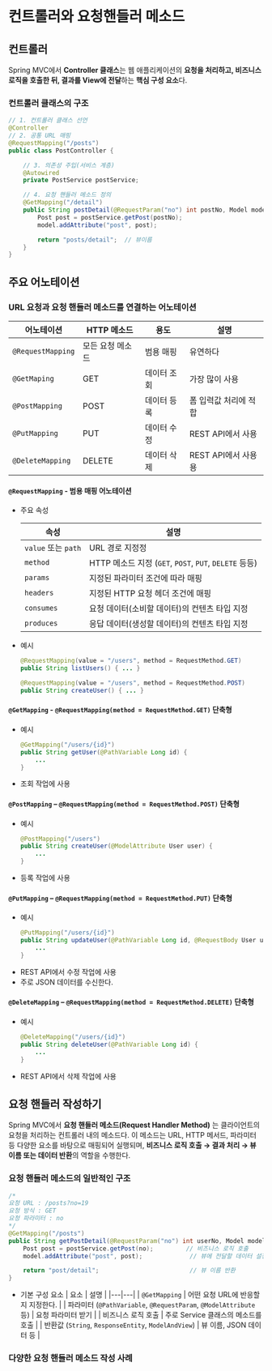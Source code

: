 # 컨트롤러와 요청핸들러 메소드

## 컨트롤러
Spring MVC에서 **Controller 클래스**는 웹 애플리케이션의 **요청을 처리하고, 비즈니스 로직을 호출한 뒤, 결과를 View에 전달**하는 **핵심 구성 요소**다.

### 컨트롤러 클래스의 구조
```java
// 1. 컨트롤러 클래스 선언
@Controller
// 2. 공통 URL 매핑
@RequestMapping("/posts")
public class PostController {

    // 3. 의존성 주입(서비스 계층)
    @Autowired
    private PostService postService;

    // 4. 요청 핸들러 메소드 정의
    @GetMapping("/detail")
    public String postDetail(@RequestParam("no") int postNo, Model model) {
        Post post = postService.getPost(postNo);
        model.addAttribute("post", post);

        return "posts/detail";  // 뷰이름
    }
}
```

## 주요 어노테이션
### URL 요청과 요청 핸들러 메소드를 연결하는 어노테이션
| 어노테이션 | HTTP 메소드 | 용도 | 설명 |
|---|---|---|---|
| `@RequestMapping` | 모든 요청 메소드| 범용 매핑 | 유연하다 |
| `@GetMaping` | GET | 데이터 조회 | 가장 많이 사용 |
| `@PostMapping` | POST | 데이터 등록 | 폼 입력값 처리에 적합 |
| `@PutMapping` | PUT | 데이터 수정 | REST API에서 사용 |
| `@DeleteMapping` | DELETE | 데이터 삭제 | REST API에서 사용용|


#### `@RequestMapping` - 범용 매핑 어노테이션
- 주요 속성

    | 속성 | 설명 |
    |---|---|
    | `value` 또는 `path` | URL 경로 지정정 |
    | `method` | HTTP 메소드 지정 (`GET`, `POST`, `PUT`, `DELETE` 등등) |
    | `params` | 지정된 파라미터 조건에 따라 매핑 |
    | `headers` | 지정된 HTTP 요청 헤더 조건에 매핑 |
    | `consumes` | 요청 데이터(소비할 데이터)의 컨텐츠 타입 지정 |
    | `produces` | 응답 데이터(생성할 데이터)의 컨텐츠 타입 지정 |

- 예시
    ```java
    @RequestMapping(value = "/users", method = RequestMethod.GET)
    public String listUsers() { ... }

    @RequestMapping(value = "/users", method = RequestMethod.POST)
    public String createUser() { ... }
    ```
#### `@GetMapping` - `@RequestMapping(method = RequestMethod.GET)` 단축형
- 예시
    ```java
    @GetMapping("/users/{id}")
    public String getUser(@PathVariable Long id) {
        ...
    }
    ```
- 조회 작업에 사용

#### `@PostMapping` – `@RequestMapping(method = RequestMethod.POST)` 단축형
- 예시
    ```java
    @PostMapping("/users")
    public String createUser(@ModelAttribute User user) {
        ...
    }
    ```
- 등록 작업에 사용
  
#### `@PutMapping` – `@RequestMapping(method = RequestMethod.PUT)` 단축형
- 예시
    ```java
    @PutMapping("/users/{id}")
    public String updateUser(@PathVariable Long id, @RequestBody User user) {
        ...
    }
    ```
- REST API에서 수정 작업에 사용
- 주로 JSON 데이터를 수신한다.

#### `@DeleteMapping` – `@RequestMapping(method = RequestMethod.DELETE)` 단축형
- 예시
    ```java
    @DeleteMapping("/users/{id}")
    public String deleteUser(@PathVariable Long id) {
        ...
    }
    ```
- REST API에서 삭제 작업에 사용

## 요청 핸들러 작성하기
Spring MVC에서 **요청 핸들러 메소드(Request Handler Method)** 는 클라이언트의 요청을 처리하는 컨트롤러 내의 메소드다. 이 메소드는 URL, HTTP 메서드, 파라미터 등 다양한 요소를 바탕으로 매핑되어 실행되며, **비즈니스 로직 호출 → 결과 처리 → 뷰 이름 또는 데이터 반환**의 역할을 수행한다.

### 요청 핸들러 메소드의 일반적인 구조
```java
/*
요청 URL : /posts?no=19
요청 방식 : GET
요청 파라미터 : no 
*/
@GetMapping("/posts")
public String getPostDetail(@RequestParam("no") int userNo, Model model) {
    Post post = postService.getPost(no);         // 비즈니스 로직 호출
    model.addAttribute("post", post);             // 뷰에 전달할 데이터 설정

    return "post/detail";                         // 뷰 이름 반환
}
```

- 기본 구성 요소
    | 요소 | 설명 |
    |---|---|
    | `@GetMapping` | 어떤 요청 URL에 반응할지 지정한다. |
    | 파라미터 (`@PathVariable`, `@RequestParam`, `@ModelAttribute` 등) | 요청 파라미터 받기 |
    | 비즈니스 로직 호출 | 주로 Service 클래스의 메소드를 호출 |
    | 반환값 (`String`, `ResponseEntity`, `ModelAndView`) | 뷰 이름, JSON 데이터 등 |

### 다양한 요청 핸들러 메소드 작성 사례
